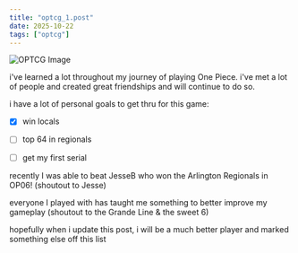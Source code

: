 ```yaml
---
title: "optcg_1.post"
date: 2025-10-22
tags: ["optcg"]
---
```

![OPTCG Image](/images/image.jpeg)

i've learned a lot throughout my journey of playing One Piece. i've met a lot of people and created great friendships and will continue to do so.

i have a lot of personal goals to get thru for this game: 
- [x] win locals
- [ ] top 64 in regionals
- [ ] get my first serial


recently I was able to beat JesseB who won the Arlington Regionals in OP06! (shoutout to Jesse)


everyone I played with has taught me something to better improve my gameplay (shoutout to the Grande Line & the sweet 6)

hopefully when i update this post, i will be a much better player and marked something else off this list 

